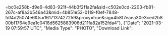 =bc0e258b-d9e6-4d83-921f-44b3f2f1a2fa&sid=c502e0cd-2203-fb81-267c-af8a3b546a43&mid=4b851e53-0119-f0ef-7848-fdf4d25074e6&ts=1617137427259&proxy=true&sig=4b8f7eaea30e3ced2b800bf1764e9ea1c0418d5625883906d211fa82a152fda4"}, {"Date": "2021-03-19 07:59:57 UTC", "Media Type": "PHOTO", "Download Link": 

